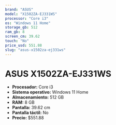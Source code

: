 ```yaml
---
brand: "ASUS"
model: "X1502ZA-EJ331WS"
processor: "Core i3"
os: "Windows 11 Home"
storage_gb: 512
ram_gb: 8
screen_cm: 39.62
touch: "No"
price_usd: 551.88
slug: "asus-x1502za-ej331ws"
---
```


# ASUS X1502ZA-EJ331WS

- **Procesador:** Core i3
- **Sistema operativo:** Windows 11 Home
- **Almacenamiento:** 512 GB
- **RAM:** 8 GB
- **Pantalla:** 39.62 cm
- **Pantalla táctil:** No
- **Precio:** $551.88
